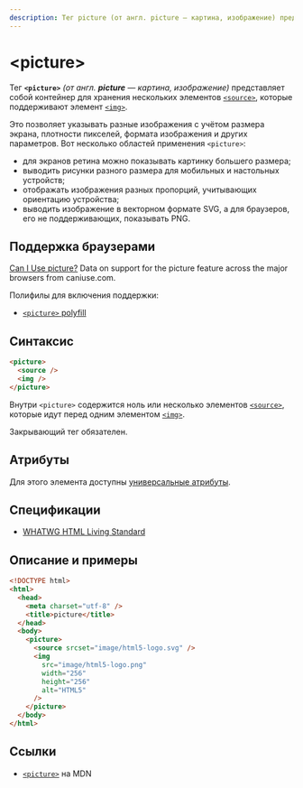 ```yaml
---
description: Тег picture (от англ. picture — картина, изображение) представляет собой контейнер для хранения нескольких элементов source, которые поддерживают элемент img
---
```


# &lt;picture&gt;

Тег **`<picture>`** _(от англ. **picture** — картина, изображение)_ представляет собой контейнер для хранения нескольких элементов [`<source>`](source.md), которые поддерживают элемент [`<img>`](img.md).

Это позволяет указывать разные изображения с учётом размера экрана, плотности пикселей, формата изображения и других параметров. Вот несколько областей применения `<picture>`:

- для экранов ретина можно показывать картинку большего размера;
- выводить рисунки разного размера для мобильных и настольных устройств;
- отображать изображения разных пропорций, учитывающих ориентацию устройства;
- выводить изображение в векторном формате SVG, а для браузеров, его не поддерживающих, показывать PNG.

## Поддержка браузерами

<p class="ciu_embed" data-feature="picture" data-periods="future_1,current,past_1,past_2">
<a href="http://caniuse.com/#feat=picture">Can I Use picture?</a> Data on support for the picture feature across the major browsers from caniuse.com.
</p>

Полифилы для включения поддержки:

- [`<picture>` polyfill](https://github.com/Modernizr/Modernizr/wiki/HTML5-Cross-Browser-Polyfills#picture-and-img-srcset)

## Синтаксис

```html
<picture>
  <source />
  <img />
</picture>
```

Внутри `<picture>` содержится ноль или несколько элементов [`<source>`](source.md), которые идут перед одним элементом [`<img>`](img.md).

Закрывающий тег обязателен.

## Атрибуты

Для этого элемента доступны [универсальные атрибуты](uni-attr.md).

## Спецификации

- [WHATWG HTML Living Standard](https://html.spec.whatwg.org/multipage/embedded-content.html#the-picture-element)

## Описание и примеры

```html
<!DOCTYPE html>
<html>
  <head>
    <meta charset="utf-8" />
    <title>picture</title>
  </head>
  <body>
    <picture>
      <source srcset="image/html5-logo.svg" />
      <img
        src="image/html5-logo.png"
        width="256"
        height="256"
        alt="HTML5"
      />
    </picture>
  </body>
</html>
```

## Ссылки

- [`<picture>`](https://developer.mozilla.org/ru/docs/Web/HTML/Element/picture) на MDN

